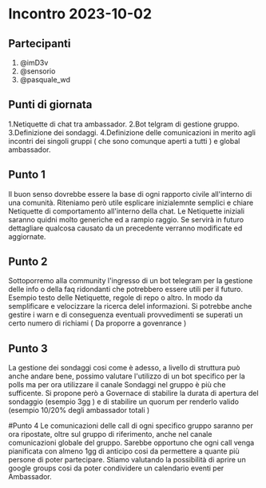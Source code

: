 # Incontro 2023-10-02

## Partecipanti

1. @imD3v
2. @sensorio
3. @pasquale_wd

## Punti di giornata

1.Netiquette di chat tra ambassador.
2.Bot telgram di gestione gruppo.
3.Definizione dei sondaggi.
4.Definizione delle comunicazioni in merito agli incontri dei singoli gruppi ( che sono comunque aperti a tutti ) e global ambassador.


## Punto 1

Il buon senso dovrebbe essere la base di ogni rapporto civile all'interno di una comunità. Riteniamo però utile esplicare inizialemnte semplici e chiare Netiquette di comportamento all'interno della chat.
Le Netiquette iniziali saranno quidni molto generiche ed a rampio raggio.
Se servirà in futuro dettagliare qualcosa causato da un precedente verranno modificate ed aggiornate.

## Punto 2

Sottoporremo alla community l'ingresso di un bot telegram per la gestione delle info o della faq ridondanti che potrebbero essere utili per il futuro.
Esempio testo delle Netiquette, regole di repo o altro.
In modo da semplificare e velocizzare la ricerca delel informazioni.
Si potrebbe anche gestire i warn e di conseguenza eventuali provvedimenti se superati un certo numero di richiami ( Da proporre a govenrance )

## Punto 3

La gestione dei sondaggi cosi come è adesso, a livello di struttura può anche andare bene, possimo valutare l'utilizzo di un bot specifico per la polls ma per ora utilizzare il canale Sondaggi
nel gruppo è più che sufficente.
Si propone però a Governace di stabilire la durata di apertura del sondaggio (esempio 3gg ) e di stabilire un quorum per renderlo valido (esempio 10/20% degli ambassador totali )

#Punto 4
Le comunicazioni delle call di ogni specifico gruppo saranno per ora ripostate, oltre sul gruppo di riferimento, anche nel canale comunicazioni globale del gruppo.
Sarebbe opportuno che ogni call venga pianificata con almeno 1gg di anticipo cosi da permettere a quante più persone di poter partecipare.
Stiamo valutando la possibilità di aprire un google groups cosi da poter condividere un calendario eventi per Ambassador.
